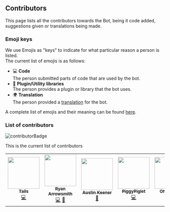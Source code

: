 [translation]: https://github.com/purrbot-site/Translations
[emojis]: https://allcontributors.org/docs/en/emoji-key

<!-- ALL-CONTRIBUTORS-BADGE:START - Do not remove or modify this section -->
[contributorBadge]: https://img.shields.io/badge/Contributors_✨-6-green.svg?style=plastic
<!-- ALL-CONTRIBUTORS-BADGE:END -->


## Contributors
This page lists all the contributors towards the Bot, being it code added, suggestions given or translations being made.

### Emoji keys
We use Emojis as "keys" to indicate for what particular reason a person is listed.  
The current list of emojis is as follows:
- 💻 **Code**  
The person submitted parts of code that are used by the bot.
- 🔌 **Plugin/Utility libraries**  
The person provides a plugin or library that the bot uses.
- 🌍 **Translation**  
The person provided a [translation] for the bot.

A complete list of emojis and their meaning can be found [here][emojis].

### List of contributors
![contributorBadge]

This is the current list of contributors

<!-- ALL-CONTRIBUTORS-LIST:START - Do not remove or modify this section -->
<!-- prettier-ignore-start -->
<!-- markdownlint-disable -->
<table>
  <tr>
    <td align="center"><a href="https://nekos.life"><img src="https://avatars2.githubusercontent.com/u/21271709?v=4" width="100px;" alt=""/><br /><sub><b>Tails</b></sub></a><br /><a href="https://github.com/Andre601/PurrBot/commits?author=IamTails" title="Code">💻</a></td>
    <td align="center"><a href="https://rainestormee.github.io"><img src="https://avatars1.githubusercontent.com/u/26597492?v=4" width="100px;" alt=""/><br /><sub><b>Ryan Arrowsmith</b></sub></a><br /><a href="https://github.com/Andre601/PurrBot/commits?author=rainestormee" title="Code">💻</a> <a href="#plugin-rainestormee" title="Plugin/utility libraries">🔌</a></td>
    <td align="center"><a href="http://linkedin.dv8tion.net"><img src="https://avatars1.githubusercontent.com/u/1479909?v=4" width="100px;" alt=""/><br /><sub><b>Austin Keener</b></sub></a><br /><a href="#plugin-DV8FromTheWorld" title="Plugin/utility libraries">🔌</a></td>
    <td align="center"><a href="https://www.piggypiglet.me"><img src="https://avatars3.githubusercontent.com/u/11957313?v=4" width="100px;" alt=""/><br /><sub><b>PiggyPiglet</b></sub></a><br /><a href="https://github.com/Andre601/PurrBot/commits?author=PiggyPiglet" title="Code">💻</a></td>
    <td align="center"><a href="https://github.com/Katinor"><img src="https://avatars3.githubusercontent.com/u/16473891?v=4" width="100px;" alt=""/><br /><sub><b>Oh Hyejun</b></sub></a><br /><a href="#translation-Katinor" title="Translation">🌍</a></td>
    <td align="center"><a href="https://github.com/TheDanWolf"><img src="https://avatars1.githubusercontent.com/u/54252852?v=4" width="100px;" alt=""/><br /><sub><b>TheDanWolf</b></sub></a><br /><a href="#translation-TheDanWolf" title="Translation">🌍</a></td>
  </tr>
</table>

<!-- markdownlint-enable -->
<!-- prettier-ignore-end -->
<!-- ALL-CONTRIBUTORS-LIST:END -->